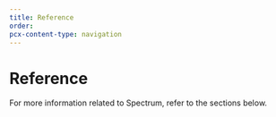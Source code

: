 ```yaml
---
title: Reference
order:
pcx-content-type: navigation
---
```

# Reference

For more information related to Spectrum, refer to the sections below.

<DirectoryListing path="/reference"/>